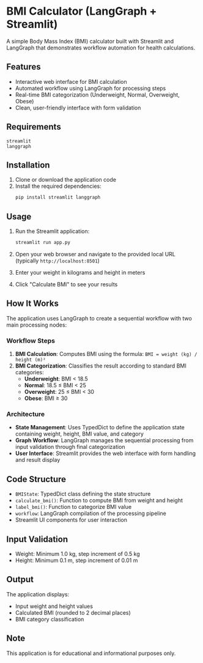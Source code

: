 # BMI Calculator (LangGraph + Streamlit)

A simple Body Mass Index (BMI) calculator built with Streamlit and LangGraph that demonstrates workflow automation for health calculations.

## Features

- Interactive web interface for BMI calculation
- Automated workflow using LangGraph for processing steps
- Real-time BMI categorization (Underweight, Normal, Overweight, Obese)
- Clean, user-friendly interface with form validation

## Requirements

```
streamlit
langgraph
```

## Installation

1. Clone or download the application code
2. Install the required dependencies:
   ```bash
   pip install streamlit langgraph
   ```

## Usage

1. Run the Streamlit application:
   ```bash
   streamlit run app.py
   ```

2. Open your web browser and navigate to the provided local URL (typically `http://localhost:8501`)

3. Enter your weight in kilograms and height in meters

4. Click "Calculate BMI" to see your results

## How It Works

The application uses LangGraph to create a sequential workflow with two main processing nodes:

### Workflow Steps

1. **BMI Calculation**: Computes BMI using the formula: `BMI = weight (kg) / height (m)²`
2. **BMI Categorization**: Classifies the result according to standard BMI categories:
   - **Underweight**: BMI < 18.5
   - **Normal**: 18.5 ≤ BMI < 25
   - **Overweight**: 25 ≤ BMI < 30
   - **Obese**: BMI ≥ 30

### Architecture

- **State Management**: Uses TypedDict to define the application state containing weight, height, BMI value, and category
- **Graph Workflow**: LangGraph manages the sequential processing from input validation through final categorization
- **User Interface**: Streamlit provides the web interface with form handling and result display

## Code Structure

- `BMIState`: TypedDict class defining the state structure
- `calculate_bmi()`: Function to compute BMI from weight and height
- `label_bmi()`: Function to categorize BMI value
- `workflow`: LangGraph compilation of the processing pipeline
- Streamlit UI components for user interaction

## Input Validation

- Weight: Minimum 1.0 kg, step increment of 0.5 kg
- Height: Minimum 0.1 m, step increment of 0.01 m

## Output

The application displays:
- Input weight and height values
- Calculated BMI (rounded to 2 decimal places)
- BMI category classification

## Note

This application is for educational and informational purposes only.
